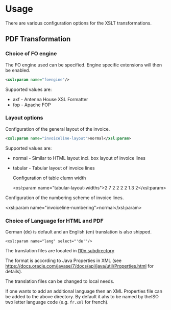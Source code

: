 # Usage

There are various configuration options for the XSLT transformations.

## PDF Transformation

### Choice of FO engine 

The FO engine used can be specified. Engine specific extensions will then be enabled. 

```xml
<xsl:param name="foengine"/>
```

Supported values are: 
* axf - Antenna House XSL Formatter
* fop - Apache FOP

### Layout options

Configuration of the general layout of the invoice. 

```xml
<xsl:param name="invoiceline-layout">normal</xsl:param>
```
Supported values are: 
* normal - Similar to HTML layout incl. box layout of invoice lines 
* tabular - Tabular layout of invoice lines


  Configuration of table clumn width 
  <!-- This parameter can be used when different proportions of table columns
       are needed for tabular layout
       -->
  <xsl:param name="tabular-layout-widths">2 7 2 2 2 2 1.3 2</xsl:param>




Configuration of the numbering scheme of invoice lines. 
  <!-- Numbering of invoice line/sub lines 
            normal - use numbers from invoice
            1.1    - use multilevel arabic numbering
            1.i    - use mixture of arabic and roman numbering
            00001  - use arabic numbering and align them
                   - any picture string supported by xsl:number instruction can be used
       -->
  <xsl:param name="invoiceline-numbering">normal</xsl:param>
  

### Choice of Language for HTML and PDF

German (de) is default and an English (en) translation is also shipped.

```
<xsl:param name="lang" select="'de'"/>
```

The translation files are located in [l10n subdirectory](../src/xsl/l10n/)

The format is according to Java Properties in XML (see https://docs.oracle.com/javase/7/docs/api/java/util/Properties.html for details).

The translation files can be changed to local needs.

If one wants to add an additional  language then an XML Properties file can be added to the above directory. By default it ahs to be named by theISO two letter language code (e.g. `fr.xml` for french).
